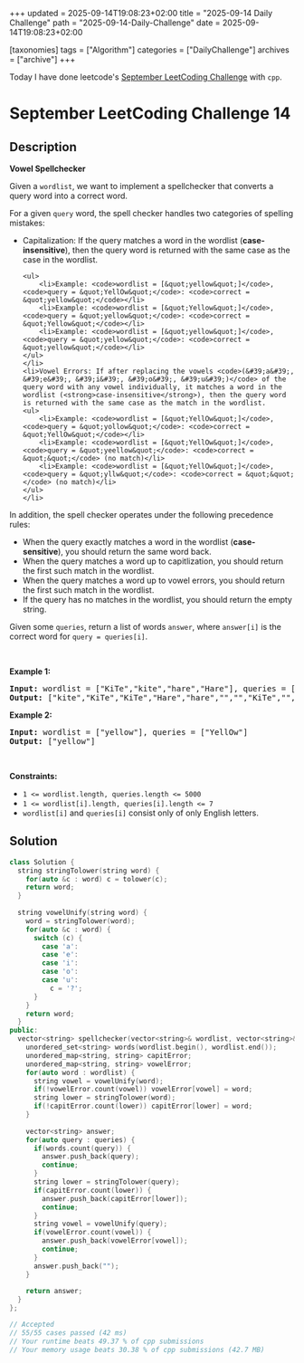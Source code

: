 +++
updated = 2025-09-14T19:08:23+02:00
title = "2025-09-14 Daily Challenge"
path = "2025-09-14-Daily-Challenge"
date = 2025-09-14T19:08:23+02:00

[taxonomies]
tags = ["Algorithm"]
categories = ["DailyChallenge"]
archives = ["archive"]
+++

Today I have done leetcode's [September LeetCoding Challenge](https://leetcode.com/problems/vowel-spellchecker/) with `cpp`.

<!-- more -->

# September LeetCoding Challenge 14

## Description

**Vowel Spellchecker**

<p>Given a <code>wordlist</code>, we want to implement a spellchecker that converts a query word into a correct word.</p>

<p>For a given <code>query</code> word, the spell checker handles two categories of spelling mistakes:</p>

<ul>
	<li>Capitalization: If the query matches a word in the wordlist (<strong>case-insensitive</strong>), then the query word is returned with the same case as the case in the wordlist.

	<ul>
		<li>Example: <code>wordlist = [&quot;yellow&quot;]</code>, <code>query = &quot;YellOw&quot;</code>: <code>correct = &quot;yellow&quot;</code></li>
		<li>Example: <code>wordlist = [&quot;Yellow&quot;]</code>, <code>query = &quot;yellow&quot;</code>: <code>correct = &quot;Yellow&quot;</code></li>
		<li>Example: <code>wordlist = [&quot;yellow&quot;]</code>, <code>query = &quot;yellow&quot;</code>: <code>correct = &quot;yellow&quot;</code></li>
	</ul>
	</li>
	<li>Vowel Errors: If after replacing the vowels <code>(&#39;a&#39;, &#39;e&#39;, &#39;i&#39;, &#39;o&#39;, &#39;u&#39;)</code> of the query word with any vowel individually, it matches a word in the wordlist (<strong>case-insensitive</strong>), then the query word is returned with the same case as the match in the wordlist.
	<ul>
		<li>Example: <code>wordlist = [&quot;YellOw&quot;]</code>, <code>query = &quot;yollow&quot;</code>: <code>correct = &quot;YellOw&quot;</code></li>
		<li>Example: <code>wordlist = [&quot;YellOw&quot;]</code>, <code>query = &quot;yeellow&quot;</code>: <code>correct = &quot;&quot;</code> (no match)</li>
		<li>Example: <code>wordlist = [&quot;YellOw&quot;]</code>, <code>query = &quot;yllw&quot;</code>: <code>correct = &quot;&quot;</code> (no match)</li>
	</ul>
	</li>
</ul>

<p>In addition, the spell checker operates under the following precedence rules:</p>

<ul>
	<li>When the query exactly matches a word in the wordlist (<strong>case-sensitive</strong>), you should return the same word back.</li>
	<li>When the query matches a word up to capitlization, you should return the first such match in the wordlist.</li>
	<li>When the query matches a word up to vowel errors, you should return the first such match in the wordlist.</li>
	<li>If the query has no matches in the wordlist, you should return the empty string.</li>
</ul>

<p>Given some <code>queries</code>, return a list of words <code>answer</code>, where <code>answer[i]</code> is the correct word for <code>query = queries[i]</code>.</p>

<p>&nbsp;</p>
<p><strong class="example">Example 1:</strong></p>
<pre><strong>Input:</strong> wordlist = ["KiTe","kite","hare","Hare"], queries = ["kite","Kite","KiTe","Hare","HARE","Hear","hear","keti","keet","keto"]
<strong>Output:</strong> ["kite","KiTe","KiTe","Hare","hare","","","KiTe","","KiTe"]
</pre><p><strong class="example">Example 2:</strong></p>
<pre><strong>Input:</strong> wordlist = ["yellow"], queries = ["YellOw"]
<strong>Output:</strong> ["yellow"]
</pre>
<p>&nbsp;</p>
<p><strong>Constraints:</strong></p>

<ul>
	<li><code>1 &lt;= wordlist.length, queries.length &lt;= 5000</code></li>
	<li><code>1 &lt;= wordlist[i].length, queries[i].length &lt;= 7</code></li>
	<li><code>wordlist[i]</code> and <code>queries[i]</code> consist only of only English letters.</li>
</ul>


## Solution

``` cpp
class Solution {
  string stringTolower(string word) {
    for(auto &c : word) c = tolower(c);
    return word;
  }
  
  string vowelUnify(string word) {
    word = stringTolower(word);
    for(auto &c : word) {
      switch (c) {
        case 'a':
        case 'e':
        case 'i':
        case 'o':
        case 'u':
          c = '?';
      }
    }
    return word;
  }
public:
  vector<string> spellchecker(vector<string>& wordlist, vector<string>& queries) {
    unordered_set<string> words(wordlist.begin(), wordlist.end());
    unordered_map<string, string> capitError;
    unordered_map<string, string> vowelError;
    for(auto word : wordlist) {
      string vowel = vowelUnify(word);
      if(!vowelError.count(vowel)) vowelError[vowel] = word;
      string lower = stringTolower(word);
      if(!capitError.count(lower)) capitError[lower] = word;
    }
    
    vector<string> answer;
    for(auto query : queries) {
      if(words.count(query)) {
        answer.push_back(query);
        continue;
      }
      string lower = stringTolower(query);
      if(capitError.count(lower)) {
        answer.push_back(capitError[lower]);
        continue;
      }
      string vowel = vowelUnify(query);
      if(vowelError.count(vowel)) {
        answer.push_back(vowelError[vowel]);
        continue;
      }
      answer.push_back("");
    }
    
    return answer;
  }
};

// Accepted
// 55/55 cases passed (42 ms)
// Your runtime beats 49.37 % of cpp submissions
// Your memory usage beats 30.38 % of cpp submissions (42.7 MB)
```
